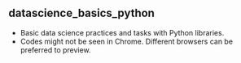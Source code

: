 ## datascience_basics_python
* Basic data science practices and tasks with Python libraries.
* Codes might not be seen in Chrome. Different browsers can be preferred to preview.
